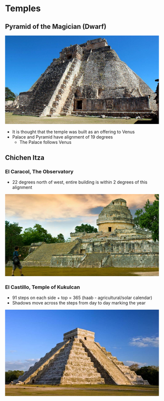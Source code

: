 # Temples

## Pyramid of the Magician (Dwarf)

![center](../zassets/Pasted%20image%2020231002105608.png)

- It is thought that the temple was built as an offering to Venus
- Palace and Pyramid have alignment of 19 degrees 
	- The Palace follows Venus

## Chichen Itza

### El Caracol, The Observatory 

- 22 degrees north of west, entire building is within 2 degrees of this alignment

![center](../zassets/Pasted%20image%2020231002110627.png)


### El Castillo, Temple of Kukulcan

- 91 steps on each side + top = 365 (haab - agricultural/solar calendar)
- Shadows move across the steps from day to day marking the year

![center](../zassets/Pasted%20image%2020231002110532.png)

